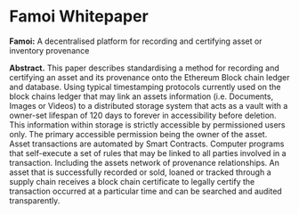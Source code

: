 # Famoi Whitepaper 

**Famoi:** A decentralised platform for recording and certifying asset or inventory provenance



**Abstract.** This paper describes standardising a method for recording and certifying an asset and its provenance onto the Ethereum Block chain ledger and database. Using typical timestamping protocols currently used on the block chains ledger that may link an assets information  (i.e. Documents, Images or Videos)  to a distributed storage system that acts as a vault with a owner-set lifespan of 120 days to forever in accessibility before deletion. This information within storage is strictly accessible by permissioned users only. The primary accessible permission being the owner of the asset. Asset transactions are automated by Smart Contracts. Computer programs that self-execute a set of rules that may be linked to all parties involved in a transaction. Including the assets network of provenance relationships. An asset that is successfully recorded or sold, loaned or tracked through a supply chain receives a block chain certificate to legally certify the transaction occurred at a particular time and can be searched and audited transparently.